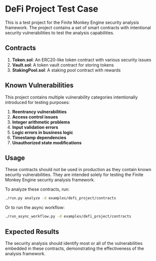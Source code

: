 # DeFi Project Test Case

This is a test project for the Finite Monkey Engine security analysis framework. The project contains a set of smart contracts with intentional security vulnerabilities to test the analysis capabilities.

## Contracts

1. **Token.sol**: An ERC20-like token contract with various security issues
2. **Vault.sol**: A token vault contract for storing tokens
3. **StakingPool.sol**: A staking pool contract with rewards

## Known Vulnerabilities

This project contains multiple vulnerability categories intentionally introduced for testing purposes:

1. **Reentrancy vulnerabilities**
2. **Access control issues**
3. **Integer arithmetic problems**
4. **Input validation errors**
5. **Logic errors in business logic**
6. **Timestamp dependencies**
7. **Unauthorized state modifications**

## Usage

These contracts should not be used in production as they contain known security vulnerabilities. They are intended solely for testing the Finite Monkey Engine security analysis framework.

To analyze these contracts, run:

```bash
./run.py analyze -d examples/defi_project/contracts
```

Or to run the async workflow:

```bash
./run_async_workflow.py -d examples/defi_project/contracts
```

## Expected Results

The security analysis should identify most or all of the vulnerabilities embedded in these contracts, demonstrating the effectiveness of the analysis framework.